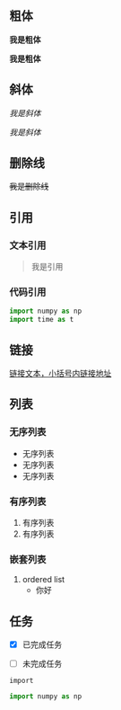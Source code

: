## 粗体

**我是粗体**

__我是粗体__



## 斜体

*我是斜体*

_我是斜体_



## 删除线

~~我是删除线~~



## 引用



### 文本引用

> 我是引用



### 代码引用

``` python
import numpy as np
import time as t
```



## 链接

[链接文本，小括号内链接地址](https://www.baidu.com)



## 列表

### 无序列表

- 无序列表
- 无序列表
- 无序列表



### 有序列表

1. 有序列表
2. 有序列表



### 嵌套列表

1. ordered list
   - 你好



## 任务

- [x] 已完成任务
- [ ] 未完成任务



`import `

```python
import numpy as np
```



